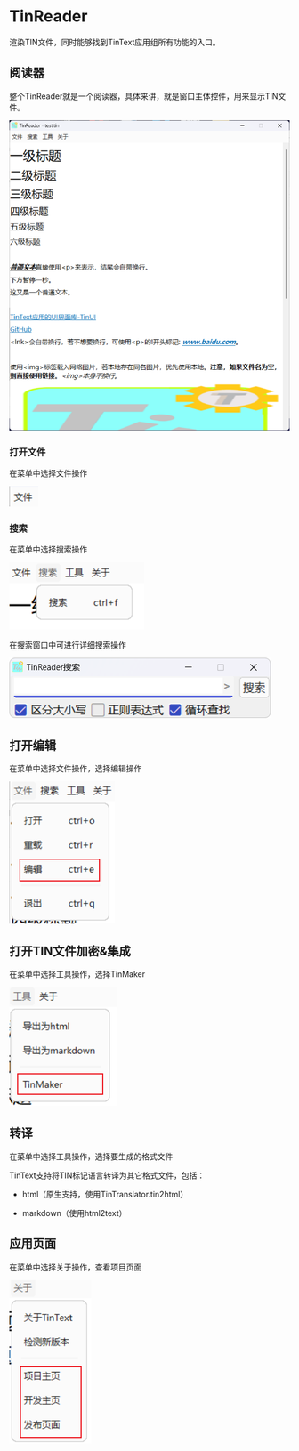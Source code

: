 # TinReader

渲染TIN文件，同时能够找到TinText应用组所有功能的入口。

## 阅读器

整个TinReader就是一个阅读器，具体来讲，就是窗口主体控件，用来显示TIN文件。

![](../imgs/reader/all.png)

### 打开文件

在菜单中选择文件操作

![](../imgs/reader/filemenu.png)

### 搜索

在菜单中选择搜索操作

![](../imgs/reader/searchmenu.png)

在搜索窗口中可进行详细搜索操作

![](../imgs/reader/searchwindow.png)

## 打开编辑

在菜单中选择文件操作，选择编辑操作

![](../imgs/reader/menuedit.png)

## 打开TIN文件加密&集成

在菜单中选择工具操作，选择TinMaker

![](../imgs/reader/menumaker.png)

## 转译

在菜单中选择工具操作，选择要生成的格式文件

TinText支持将TIN标记语言转译为其它格式文件，包括：

- html（原生支持，使用TinTranslator.tin2html）

- markdown（使用html2text）

## 应用页面

在菜单中选择关于操作，查看项目页面

![](../imgs/reader/menuabout.png)


